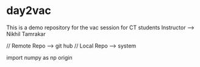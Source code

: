 # day2vac
This is a demo repository for the vac session for CT students 
Instructor --> Nikhil Tamrakar

// Remote Repo --> git hub 
// Local Repo --> system 

import numpy as np
origin
